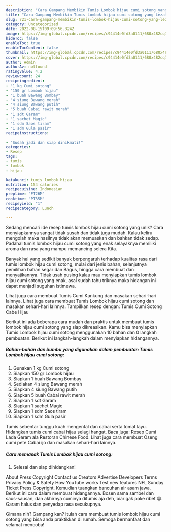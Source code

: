 ```yaml
---
description: "Cara Gampang Membikin Tumis Lombok hijau cumi sotong yang Lezat"
title: "Cara Gampang Membikin Tumis Lombok hijau cumi sotong yang Lezat"
slug: 721-cara-gampang-membikin-tumis-lombok-hijau-cumi-sotong-yang-lezat
category: Uncategorized
date: 2022-08-15T09:09:56.324Z
image: https://img-global.cpcdn.com/recipes/c94414e0fd3a0111/680x482cq70/tumis-lombok-hijau-cumi-sotong-foto-resep-utama.jpg
hideToc: false
enableToc: true
enableTocContent: false
thumbnail: https://img-global.cpcdn.com/recipes/c94414e0fd3a0111/680x482cq70/tumis-lombok-hijau-cumi-sotong-foto-resep-utama.jpg
cover: https://img-global.cpcdn.com/recipes/c94414e0fd3a0111/680x482cq70/tumis-lombok-hijau-cumi-sotong-foto-resep-utama.jpg
author: Admin
authorAv: notfound
ratingvalue: 4.2
reviewcount: 24
recipeingredient:
- "1 kg Cumi sotong"
- "150 gr Lombok hijau"
- "1 buah Bawang Bombay"
- "4 siung Bawang merah"
- "4 siung Bawang putih"
- "5 buah Cabai rawit merah"
- "1 sdt Garam"
- "1 sachet Magic"
- "1 sdm Saos tiram"
- "1 sdm Gula pasir"
recipeinstructions:

- "Sudah jadi dan siap dinikmati!"
categories:
- Resep
tags:
- tumis
- lombok
- hijau

katakunci: tumis lombok hijau 
nutrition: 154 calories
recipecuisine: Indonesian
preptime: "PT26M"
cooktime: "PT35M"
recipeyield: "1"
recipecategory: Lunch

---
```





Sedang mencari ide resep tumis lombok hijau cumi sotong yang unik? Cara menyiapkannya sangat tidak susah dan tidak juga mudah. Kalau keliru mengolah maka hasilnya tidak akan memuaskan dan bahkan tidak sedap. Padahal tumis lombok hijau cumi sotong yang enak selayaknya memiliki aroma dan rasa yang mampu memancing selera Kita.





Banyak hal yang sedikit banyak berpengaruh terhadap kualitas rasa dari tumis lombok hijau cumi sotong, mulai dari jenis bahan, selanjutnya pemilihan bahan segar dan Bagus, hingga cara membuat dan menyajikannya. Tidak usah pusing kalau mau menyiapkan tumis lombok hijau cumi sotong yang enak,      asal sudah tahu triknya maka hidangan ini dapat menjadi suguhan istimewa.














Lihat juga cara membuat Tumis Cumi Kankung dan masakan sehari-hari lainnya. Lihat juga cara membuat Tumis Lombok hijau cumi sotong dan masakan sehari-hari lainnya. Tampilkan resep dengan: Tumis Cumi Sotong Cabe Hijau






Berikut ini ada beberapa cara mudah dan praktis untuk membuat tumis lombok hijau cumi sotong yang siap dikreasikan. Kamu bisa menyiapkan Tumis Lombok hijau cumi sotong menggunakan 10 bahan dan 0 langkah pembuatan. Berikut ini langkah-langkah dalam menyiapkan hidangannya.

<!--inarticleads1-->

##### Bahan-bahan dan bumbu yang digunakan dalam pembuatan Tumis Lombok hijau cumi sotong:

1. Gunakan 1 kg Cumi sotong
1. Siapkan 150 gr Lombok hijau
1. Siapkan 1 buah Bawang Bombay
1. Sediakan 4 siung Bawang merah
1. Siapkan 4 siung Bawang putih
1. Siapkan 5 buah Cabai rawit merah
1. Siapkan 1 sdt Garam
1. Siapkan 1 sachet Magic
1. Siapkan 1 sdm Saos tiram
1. Siapkan 1 sdm Gula pasir


Tumis sebentar tunggu kuah mengental dan cabai serta tomat layu. Hidangkan tumis cumi cabai hijau selagi hangat. Baca juga: Resep Cumi Lada Garam ala Restoran Chinese Food. Lihat juga cara membuat Oseng cumi pete Cabai ijo dan masakan sehari-hari lainnya. 

<!--inarticleads2-->

##### Cara memasak Tumis Lombok hijau cumi sotong:


1. Selesai dan siap dihidangkan!

About Press Copyright Contact us Creators Advertise Developers Terms Privacy Policy &amp; Safety How YouTube works Test new features NFL Sunday Ticket Press Copyright. Kemudian tuangkan bancuhan air asam jawa. Berikut ini cara dalam membuat hidangannya. Bosen sama sambel dan saus-sausan, dan akhirnya cuminya ditumis aja deh, biar gak pake ribet 😁. Garam halus dan penyedap rasa secukupnya. 

Gimana nih? Gampang kan? Itulah cara membuat tumis lombok hijau cumi sotong yang bisa anda praktikkan di rumah. Semoga bermanfaat dan selamat mencoba!
